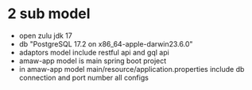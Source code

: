 # 2 sub model 
- open zulu jdk 17
- db "PostgreSQL 17.2 on x86_64-apple-darwin23.6.0"
- adaptors model include restful api and gql api
- amaw-app model is main spring boot project
- in amaw-app model main/resource/application.properties include   db connection and port number all configs
